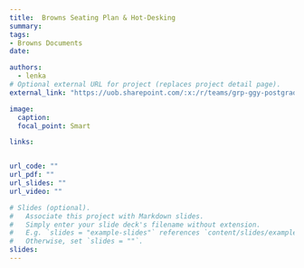 ```yaml
---
title:  Browns Seating Plan & Hot-Desking 
summary: 
tags:
- Browns Documents
date: 

authors:
  - lenka
# Optional external URL for project (replaces project detail page).
external_link: "https://uob.sharepoint.com/:x:/r/teams/grp-ggy-postgrad/_layouts/15/Doc.aspx?sourcedoc=%7B8BD03C7F-31EC-4C12-9AD3-CAE26A497B45%7D&file=Browns%20desk%20check-in.xlsx&action=default&mobileredirect=true"

image:
  caption: 
  focal_point: Smart

links:


url_code: ""
url_pdf: ""
url_slides: ""
url_video: ""

# Slides (optional).
#   Associate this project with Markdown slides.
#   Simply enter your slide deck's filename without extension.
#   E.g. `slides = "example-slides"` references `content/slides/example-slides.md`.
#   Otherwise, set `slides = ""`.
slides: 
---
```


